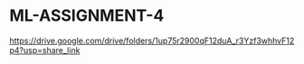 # ML-ASSIGNMENT-4

https://drive.google.com/drive/folders/1up75r2900qF12duA_r3Yzf3whhvF12p4?usp=share_link
